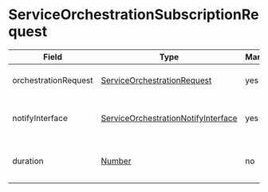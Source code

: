 # ServiceOrchestrationSubscriptionRequest

Field | Type | Mandatory | Description
--- | --- | --- | ---
orchestrationRequest | [ServiceOrchestrationRequest](../data-models/service-orchestration-request.md) | yes | Orchestration request details.
notifyInterface | [ServiceOrchestrationNotifyInterface](../data-models/service-orchestration-notify-interface.md) | yes | Interface details for sending push notifications.
duration | [Number](../primitives.md#number) | no | The interval while the subscription is active.